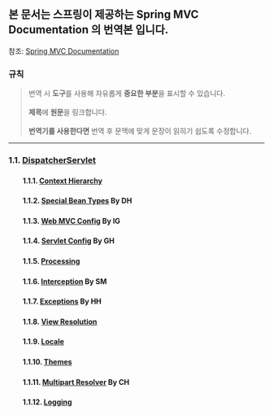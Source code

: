 ## 본 문서는 스프링이 제공하는 Spring MVC Documentation 의 번역본 입니다.

참조: [Spring MVC Documentation](https://docs.spring.io/spring/docs/current/spring-framework-reference/web.html#mvc-servlet)

### **규칙**
> 번역 시 **도구**를 사용해 자유롭게 **중요한 부분**을 표시할 수 있습니다.<br>
> <br>
> **제목**에 **원문**을 링크합니다.  
> <br>
> **번역기를 사용한다면** 번역 후 문맥에 맞게 문장이 읽히기 쉽도록 수정합니다.

<hr>

### 1.1. [DispatcherServlet](DispatcherServlet/1.1%20DispatcherServlet.md)

#### 　　1.1.1. [Context Hierarchy](DispatcherServlet/1.1.1.%20Context%20Hierarchy)
#### 　　1.1.2. [Special Bean Types](DispatcherServlet/1.1.2.%20Special%20Bean%20Types.md) By DH
#### 　　1.1.3. [Web MVC Config](DispatcherServlet/1.1.3.%20Web%20MVC%20Config) By IG
#### 　　1.1.4. [Servlet Config](DispatcherServlet/1.1.4.%20Servlet%20Config) By GH
#### 　　1.1.5. [Processing](DispatcherServlet/1.1.5.%20Processing)
#### 　　1.1.6. [Interception](DispatcherServlet/1.1.6.%20Interception) By SM
#### 　　1.1.7. [Exceptions](DispatcherServlet/1.1.7.%20Exceptions) By HH
#### 　　1.1.8. [View Resolution](DispatcherServlet/1.1.8.%20View%20Resolution)
#### 　　1.1.9. [Locale](DispatcherServlet/1.1.9.%20Locale)
#### 　　1.1.10. [Themes](DispatcherServlet/1.1.10.%20Themes)
#### 　　1.1.11. [Multipart Resolver](DispatcherServlet/1.1.11.%20Multipart%20Resolver) By CH
#### 　　1.1.12. [Logging](DispatcherServlet/1.1.12.%20Logging.md)
